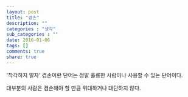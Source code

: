 ```yaml
---
layout: post
title: "겸손"
description: ""
categories : "생각"
sub_categories : ""
date: 2016-01-06
tags: []
comments: true
share: true
---
```


'착각하지 말자' 겸손이란 단어는 정말 훌륭한 사람이나 사용할 수 있는 단어이다.

대부분의 사람은 겸손해야 할 만큼 위대하거나 대단하지 않다.  

